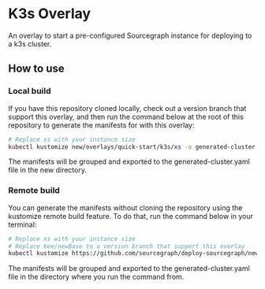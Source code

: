 # K3s Overlay

An overlay to start a pre-configured Sourcegraph instance for deploying to a k3s cluster.

## How to use

### Local build

If you have this repository cloned locally, check out a version branch that support this overlay, and then run the command below at the root of this repository to generate the manifests for with this overlay:

```sh
# Replace xs with your instance size
kubectl kustomize new/overlays/quick-start/k3s/xs -o generated-cluster.yaml
```

The manifests will be grouped and exported to the generated-cluster.yaml file in the new directory.

### Remote build

You can generate the manifests without cloning the repository using the kustomize remote build feature. To do that, run the command below in your terminal:

```sh
# Replace xs with your instance size
# Replace bee/newBase to a version branch that support this overlay
kubectl kustomize https://github.com/sourcegraph/deploy-sourcegraph/new/overlays/quick-start/k3s/xs?ref=bee/newBase -o generated-cluster.yaml
```

The manifests will be grouped and exported to the generated-cluster.yaml file in the directory where you run the command from.
